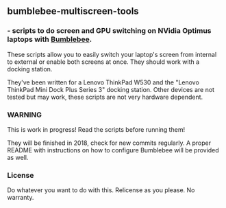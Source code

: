 ## bumblebee-multiscreen-tools
### - scripts to do screen and GPU switching on NVidia Optimus laptops with [Bumblebee](https://github.com/Bumblebee-Project/Bumblebee).

These scripts allow you to easily switch your laptop's screen from internal to external or enable both screens at once.
They should work with a docking station.

They've been written for a Lenovo ThinkPad W530 and the "Lenovo ThinkPad Mini Dock Plus Series 3" docking station.
Other devices are not tested but may work, these scripts are not very hardware dependent.

### WARNING

This is work in progress! Read the scripts before running them!

They will be finished in 2018, check for new commits regularly.
A proper README with instructions on how to configure Bumblebee will be provided as well.

### License

Do whatever you want to do with this. Relicense as you please. No warranty.

